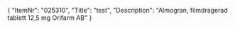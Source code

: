 {
  "ItemNr": "025310",
  "Title": "test",
  "Description": "Almogran, filmdragerad tablett 12,5 mg Orifarm AB"
}